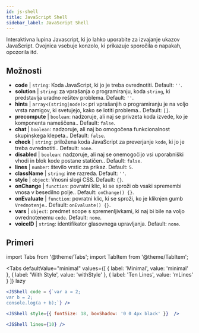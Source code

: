 ```yaml
---
id: js-shell
title: JavaScript Shell
sidebar_label: JavaScript Shell
---
```


Interaktivna lupina Javascript, ki jo lahko uporabite za izvajanje ukazov JavaScript. Ovojnica vsebuje konzolo, ki prikazuje sporočila o napakah, opozorila itd.

## Možnosti

* __code__ | `string`: Koda JavaScript, ki jo je treba ovrednotiti. Default: `''`.
* __solution__ | `string`: za vprašanja o programiranju, koda `string`, ki predstavlja uradno rešitev problema. Default: `''`.
* __hints__ | `array<(string|node)>`: pri vprašanjih o programiranju je na voljo vrsta namigov, ki svetujejo, kako se lotiti problema.. Default: `[]`.
* __precompute__ | `boolean`: nadzoruje, ali naj se privzeta koda izvede, ko je komponenta nameščena.. Default: `false`.
* __chat__ | `boolean`: nadzoruje, ali naj bo omogočena funkcionalnost skupinskega klepeta.. Default: `false`.
* __check__ | `string`: priložena koda JavaScript za preverjanje `kode`, ki jo je treba ovrednotiti.. Default: `none`.
* __disabled__ | `boolean`: nadzoruje, ali naj se onemogočijo vsi uporabniški vhodi in blok kode postane statičen.. Default: `false`.
* __lines__ | `number`: število vrstic za prikaz. Default: `5`.
* __className__ | `string`: ime razreda. Default: `''`.
* __style__ | `object`: Vnosni slogi CSS. Default: `{}`.
* __onChange__ | `function`: povratni klic, ki se sproži ob vsaki spremembi vnosa v besedilno polje.. Default: `onChange() {}`.
* __onEvaluate__ | `function`: povratni klic, ki se sproži, ko je kliknjen gumb `Vrednotenje`.. Default: `onEvaluate() {}`.
* __vars__ | `object`: predmet scope s spremenljivkami, ki naj bi bile na voljo ovrednotenemu `code`. Default: `none`.
* __voiceID__ | `string`: identifikator glasovnega upravljanja. Default: `none`.


## Primeri

import Tabs from '@theme/Tabs';
import TabItem from '@theme/TabItem';

<Tabs
    defaultValue="minimal"
    values={[
        { label: 'Minimal', value: 'minimal' },
        { label: 'With Style', value: 'withStyle' },
        { label: 'Ten Lines', value: 'mLines' }
    ]}
    lazy
>

<TabItem value="minimal">

```jsx live
<JSShell code = {`var a = 2; 
var b = 2;
console.log(a + b);`} />
```

</TabItem>

<TabItem value="withStyle">

```jsx live
<JSShell style={{ fontSize: 18, boxShadow: '0 0 4px black' }}  />
```

</TabItem>

<TabItem value="mLines">

```jsx live
<JSShell lines={10} />
```

</TabItem>

</Tabs>




